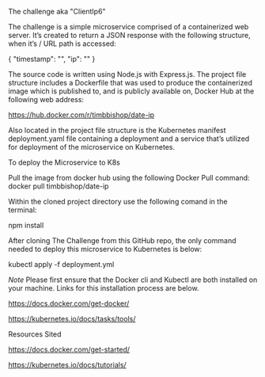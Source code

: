 The challenge aka "ClientIp6"

The challenge is a simple microservice comprised of a containerized web server. It’s created to return a 
JSON response with the following structure, when it’s / URL path is accessed:

{
  "timestamp": "<current date and time>",
  "ip": "<the IP address of the visitor>"
}
 
The source code is written using Node.js with Express.js.  The project file structure includes a
Dockerfile that was used to produce the containerized image which is published to, and is publicly
available on, Docker Hub at the following web address:

https://hub.docker.com/r/timbbishop/date-ip

Also located in the project file structure is the Kubernetes manifest deployment.yaml file containing
a deployment and a service that’s utilized for deployment of the microservice on Kubernetes.  

To deploy the Microservice to K8s

Pull the image from docker hub using the following Docker Pull command:
docker pull timbbishop/date-ip

Within the cloned project directory use the following comand in the terminal:
  
npm install
  
After cloning The Challenge from this GitHub repo, the only command needed to deploy this microservice to
Kubernetes is below:

kubectl apply -f deployment.yml

*Note* Please first ensure that the Docker cli and Kubectl are both installed on your machine. Links for
this installation process are below.

https://docs.docker.com/get-docker/
  
https://kubernetes.io/docs/tasks/tools/

Resources Sited

https://docs.docker.com/get-started/
  
https://kubernetes.io/docs/tutorials/   

